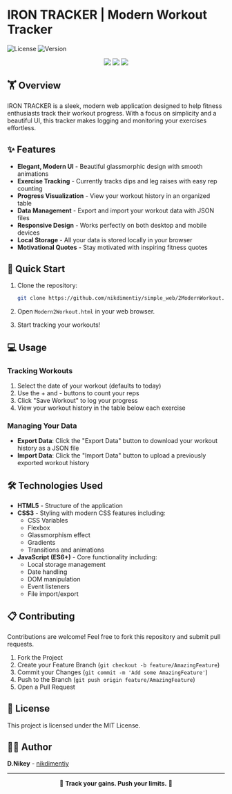 # IRON TRACKER | Modern Workout Tracker

![License](https://img.shields.io/badge/license-MIT-blue.svg) ![Version](https://img.shields.io/badge/version-1.0.0-green.svg)

<div align="center"> <img src="https://img.shields.io/badge/HTML5-E34F26?style=for-the-badge&logo=html5&logoColor=white"> <img src="https://img.shields.io/badge/CSS3-1572B6?style=for-the-badge&logo=css3&logoColor=white"> <img src="https://img.shields.io/badge/JavaScript-F7DF1E?style=for-the-badge&logo=javascript&logoColor=black"> </div>

## 🏋️ Overview

IRON TRACKER is a sleek, modern web application designed to help fitness enthusiasts track their workout progress. With a focus on simplicity and a beautiful UI, this tracker makes logging and monitoring your exercises effortless.


## ✨ Features

-   **Elegant, Modern UI** - Beautiful glassmorphic design with smooth animations
-   **Exercise Tracking** - Currently tracks dips and leg raises with easy rep counting
-   **Progress Visualization** - View your workout history in an organized table
-   **Data Management** - Export and import your workout data with JSON files
-   **Responsive Design** - Works perfectly on both desktop and mobile devices
-   **Local Storage** - All your data is stored locally in your browser
-   **Motivational Quotes** - Stay motivated with inspiring fitness quotes

## 🚀 Quick Start

1.  Clone the repository:
    
    ```bash
    git clone https://github.com/nikdimentiy/simple_web/2ModernWorkout.git
    
    ```
    
2.  Open `Modern2Workout.html` in your web browser.
    
3.  Start tracking your workouts!
    

## 💻 Usage

### Tracking Workouts

1.  Select the date of your workout (defaults to today)
2.  Use the + and - buttons to count your reps
3.  Click "Save Workout" to log your progress
4.  View your workout history in the table below each exercise

### Managing Your Data

-   **Export Data**: Click the "Export Data" button to download your workout history as a JSON file
-   **Import Data**: Click the "Import Data" button to upload a previously exported workout history

## 🛠️ Technologies Used

-   **HTML5** - Structure of the application
-   **CSS3** - Styling with modern CSS features including:
    -   CSS Variables
    -   Flexbox
    -   Glassmorphism effect
    -   Gradients
    -   Transitions and animations
-   **JavaScript (ES6+)** - Core functionality including:
    -   Local storage management
    -   Date handling
    -   DOM manipulation
    -   Event listeners
    -   File import/export

## 📋 Contributing

Contributions are welcome! Feel free to fork this repository and submit pull requests.

1.  Fork the Project
2.  Create your Feature Branch (`git checkout -b feature/AmazingFeature`)
3.  Commit your Changes (`git commit -m 'Add some AmazingFeature'`)
4.  Push to the Branch (`git push origin feature/AmazingFeature`)
5.  Open a Pull Request

## 📄 License

This project is licensed under the MIT License.

## 👨‍💻 Author

**D.Nikey** - [nikdimentiy](https://github.com/nikdimentiy)

----------

<div align="center"> <p>💪 <strong>Track your gains. Push your limits.</strong> 💪</p> </div>
